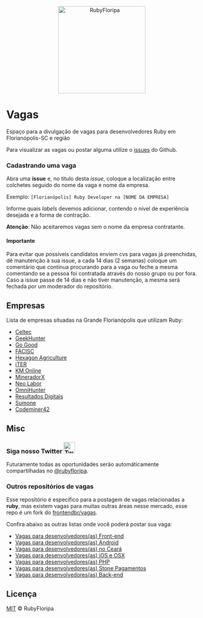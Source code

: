 <p align="center">
  <img src="https://avatars3.githubusercontent.com/u/13301398?v=4&s=200.jpg" alt="RubyFloripa" width="230" />
</p>

# Vagas

Espaço para a divulgação de vagas para desenvolvedores Ruby em Florianópolis-SC e região

Para visualizar as vagas ou postar alguma utilize o [issues](https://github.com/rubyfloripa/jobs/issues) do Github.

### Cadastrando uma vaga

Abra uma **issue** e, no titulo desta _issue_, coloque a localização entre colchetes seguido do nome da vaga e nome da empresa.

Exemplo: `[Florianópolis] Ruby Developer na [NOME DA EMPRESA]`

Informe quais _labels_ devemos adicionar, contendo o nível de experiência desejada e a forma de contração.

**Atenção**: Não aceitaremos vagas sem o nome da empresa contratante.

#### Importante

Para evitar que possíveis candidatos enviem cvs para vagas já preenchidas, dê manutenção à sua issue, a cada 14 dias (2 semanas) coloque um comentário que continua procurando para a vaga ou feche a mesma comentando se a pessoa foi contratada através do nosso grupo ou por fora. Caso a issue passe de 14 dias e não tiver manutenção, a mesma será fechada por um moderador do repositório.

## Empresas

Lista de empresas situadas na Grande Florianópolis que utilizam Ruby:

* [Celtec](http://celtec.com.br)
* [GeekHunter](https://www.geekhunter.com.br)
* [Go Good](http://www.gogood.social)
* [FACISC](http://facisc.org.br)
* [Hexagon Agriculture](https://hexagonagriculture.com)
* [iTER](http://iter.net.br)
* [KM Online](https://www.kmonline.com.br)
* [MineradorX](https://mineradorx.com)
* [Neo Labor](https://neo-labor.com)
* [OmniHunter](http://omnihunter.net/)
* [Resultados Digitais](https://resultadosdigitais.com.br)
* [Sumone](http://www.sumone.com.br)
* [Codeminer42](https://codeminer42.com)

## Misc

### Siga nosso Twitter <img src="https://cloud.githubusercontent.com/assets/3603793/18564664/f0a4eb36-7b62-11e6-83f8-4eaebee644b0.png" alt="Twitter" width="30" />

Futuramente todas as oportunidades serão automáticamente compartilhadas no [@rubyfloripa](https://twitter.com/rubyfloripa).

### Outros repositórios de vagas

Esse repositório é específico para a postagem de vagas relacionadas a **ruby**,
mas existem vagas para muitas outras áreas nesse mercado, esse repo é um fork
do [frontendbr/vagas](https://github.com/frontendbr/vagas).

Confira abaixo as outras listas onde você poderá postar sua vaga:

- [Vagas para desenvolvedores(as) Front-end](https://github.com/frontendbr/vagas)
- [Vagas para desenvolvedores(as) Android](https://github.com/androiddevbr/vagas)
- [Vagas para desenvolvedores(as) no Ceará](https://github.com/CangaceirosDevels/vagas_de_emprego)
- [Vagas para desenvolvedores(as) iOS e OSX](https://github.com/CocoaHeadsBrasil/vagas)
- [Vagas para desenvolvedores(as) PHP](https://github.com/phpdevbr/vagas)
- [Vagas para desenvolvedores(as) Stone Pagamentos](https://github.com/stone-pagamentos/vagas)
- [Vagas para desenvolvedores(as) Back-end](https://github.com/backend-br/vagas)

## Licença

[MIT](/LICENSE) &copy; RubyFloripa
